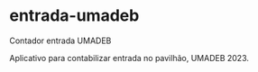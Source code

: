 # entrada-umadeb
Contador entrada UMADEB

Aplicativo para contabilizar entrada no pavilhão, UMADEB 2023.
